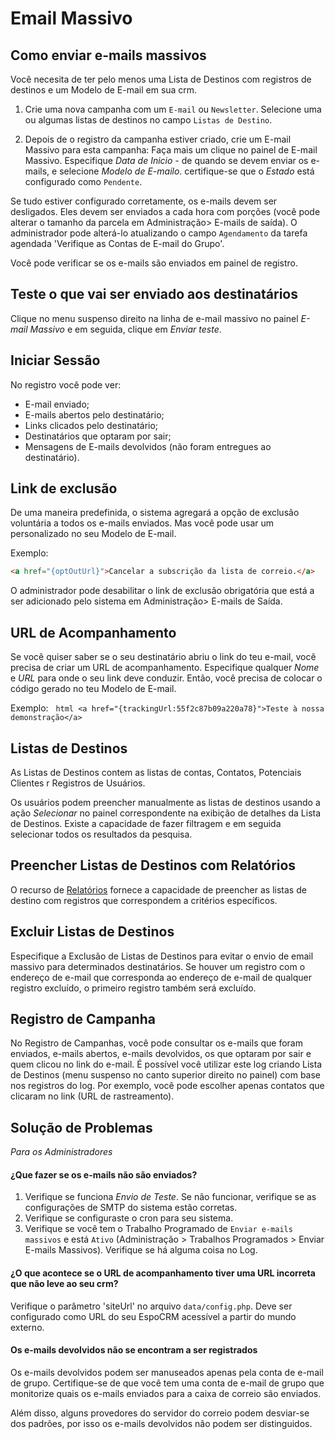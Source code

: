 # Email Massivo

## Como enviar e-mails massivos

Você necesita de ter pelo menos uma Lista de Destinos com registros de destinos e um Modelo de E-mail em sua crm.

1. Crie uma nova campanha com um `E-mail` ou `Newsletter`. Selecione uma ou algumas listas de destinos no campo `Listas de Destino`.

2. Depois de o registro da campanha estiver criado, crie um E-mail Massivo para esta campanha: Faça mais um clique  no painel de E-mail Massivo. Especifique _Data de Inicio_ - de quando se devem enviar os e-mails, e selecione _Modelo de E-mailo_. certifique-se que o _Estado_ está configurado como `Pendente`.

Se tudo estiver configurado corretamente, os e-mails devem ser desligados. Eles devem ser enviados a cada hora com porções (você pode alterar o tamanho da parcela em Administração> E-mails de saída). O administrador pode alterá-lo atualizando o campo `Agendamento` da tarefa agendada 'Verifique as Contas de E-mail do Grupo'.

Você pode verificar se os e-mails são enviados em painel de registro.

## Teste o que vai ser enviado aos destinatários

Clique no menu suspenso direito na linha de e-mail massivo no painel _E-mail Massivo_ e em seguida, clique em _Enviar teste_.

## Iniciar Sessão

No registro você pode ver:
* E-mail enviado;
* E-mails abertos pelo destinatário;
* Links clicados pelo destinatário;
* Destinatários que optaram por sair;
* Mensagens de E-mails devolvidos (não foram entregues ao destinatário).

## Link de exclusão

De uma maneira predefinida, o sistema agregará a opção de exclusão voluntária a todos os e-mails enviados. Mas você pode usar um personalizado no seu Modelo de E-mail.

Exemplo:
```html
<a href="{optOutUrl}">Cancelar a subscrição da lista de correio.</a>
```

O administrador pode desabilitar o link de exclusão obrigatória que está a ser adicionado pelo sistema em Administração> E-mails de Saída.

## URL de Acompanhamento

Se você quiser saber se o seu destinatário abriu o link do teu e-mail, você precisa de criar um URL de acompanhamento. Especifique qualquer _Nome_ e _URL_ para onde o seu link deve conduzir. Então, você precisa de colocar o código gerado no teu Modelo de E-mail.

Exemplo:
  ```html
<a href="{trackingUrl:55f2c87b09a220a78}">Teste à nossa demonstração</a>
  ```

## Listas de Destinos

As Listas de Destinos contem as listas de contas, Contatos, Potenciais Clientes r Registros de Usuários.

Os usuários podem preencher manualmente as listas de destinos usando a ação _Selecionar_ no painel correspondente na exibição de detalhes da Lista de Destinos. Existe a capacidade de fazer filtragem e em seguida selecionar todos os resultados da pesquisa.

## Preencher Listas de Destinos com Relatórios

O recurso de [Relatórios](reports.md#syncing-with-target-lists) fornece a capacidade de preencher as listas de destino com registros que correspondem a critérios específicos.

## Excluir Listas de Destinos

Especifique a Exclusão de Listas de Destinos para evitar o envio de email massivo para determinados destinatários. Se houver um registro com o endereço de e-mail que corresponda ao endereço de e-mail de qualquer registro excluído, o primeiro registro também será excluído.

## Registro de Campanha

No Registro de Campanhas, você pode consultar os e-mails que foram enviados, e-mails abertos, e-mails devolvidos, os que optaram por sair e quem clicou no link do e-mail. É possível você utilizar este log criando Lista de Destinos (menu suspenso no canto superior direito no painel) com base nos registros do log. Por exemplo, você pode escolher apenas contatos que clicaram no link (URL de rastreamento).

## Solução de Problemas

_Para os Administradores_

#### ¿Que fazer se os e-mails não são enviados?

1. Verifique se funciona _Envio de Teste_. Se não funcionar, verifique se as configurações de SMTP do sistema estão corretas.
2. Verifique se configuraste o cron para seu sistema.
3. Verifique se você tem o Trabalho Programado de `Enviar e-mails massivos` e está `Ativo` (Administração > Trabalhos Programados > Enviar E-mails Massivos). Verifique se há alguma coisa no Log.

#### ¿O que acontece se o URL de acompanhamento tiver uma URL incorreta que não leve ao seu crm?

Verifique o parâmetro 'siteUrl' no arquivo `data/config.php`. Deve ser configurado como URL do seu EspoCRM acessível a partir do mundo externo.

#### Os e-mails devolvidos não se encontram a ser registrados

Os e-mails devolvidos podem ser manuseados apenas pela conta de e-mail de grupo. Certifique-se de que você tem uma conta de e-mail de grupo que monitorize quais os e-mails enviados para a caixa de correio são enviados.

Além disso, alguns provedores do servidor do correio podem desviar-se dos padrões, por isso os e-mails devolvidos não podem ser distinguidos.
